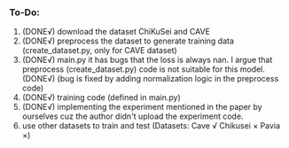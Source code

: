 ### To-Do:
1. (DONE√) download the dataset ChiKuSei and CAVE 
2. (DONE√) preprocess the dataset to generate training data (create_dataset.py, only for CAVE dataset) 
3. (DONE√) main.py it has bugs that the loss is always nan. I argue that preprocess (create_dataset.py) code is not suitable for this model.  (DONE√)
(bug is fixed by adding normalization logic in the preprocess code)
4. (DONE√) training code (defined in main.py)
5. (DONE√) implementing the experiment mentioned in the paper by ourselves cuz the author didn't upload the experiment code. 
6. use other datasets to train and test (Datasets: Cave √ Chikusei × Pavia ×)

